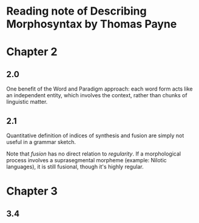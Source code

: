 Reading note of Describing Morphosyntax by Thomas Payne
======

# Chapter 2

## 2.0

One benefit of the Word and Paradigm approach: each word form acts like an independent entity, which involves 
the context, rather than chunks of linguistic matter.

## 2.1

Quantitative definition of indices of synthesis and fusion are simply not useful in a grammar sketch.

Note that *fusion* has no direct relation to *regularity*. If a morphological process involves a suprasegmental 
morpheme (example: Nilotic languages), it is still fusional, though it's highly regular.

# Chapter 3

## 3.4